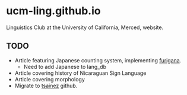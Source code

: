 # ucm-ling.github.io
Linguistics Club at the University of California, Merced, website. 

## TODO
- Article featuring Japanese counting system, implementing [furigana](https://github.com/hexenq/kuroshiro). 
  - Need to add Japanese to lang_db
- Article covering history of Nicaraguan Sign Language
- Article covering morphology
- Migrate to [tsainez](https://github.com/tsainez) github.
